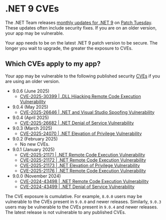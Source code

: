 # .NET 9 CVEs

The .NET Team releases [monthly updates for .NET 9](https://github.com/dotnet/announcements/labels/.NET%209.0) on [Patch Tuesday](https://en.wikipedia.org/wiki/Patch_Tuesday). These updates often include security fixes. If you are on an older version, your app may be vulnerable.

Your app needs to be on the latest .NET 9 patch version to be secure. The longer you wait to upgrade, the greater the exposure to CVEs.

## Which CVEs apply to my app?

Your app may be vulnerable to the following published security [CVEs](https://www.cve.org/) if you are using an older version.

- 9.0.6 (June 2025)
  - [CVE-2025-30399 |  .DLL Hijacking Remote Code Execution Vulnerability](https://github.com/dotnet/announcements/issues/xxx)
- 9.0.4 (May 2025)
  - [CVE-2025-26646 | .NET and Visual Studio Spoofing Vulnerability](https://github.com/dotnet/announcements/issues/xxx)
- 9.0.4 (April 2025)
  - [CVE-2025-26682 | .NET Denial of Service Vulnerability](https://github.com/dotnet/announcements/issues/352)
- 9.0.3 (March 2025)
  - [CVE-2025-24070 | .NET Elevation of Privilege Vulnerability](https://github.com/dotnet/announcements/issues/348)
- 9.0.2 (February 2025)
  - No new CVEs.
- 9.0.1 (January 2025)
  - [CVE-2025-21171 | .NET Remote Code Execution Vulnerability](https://github.com/dotnet/announcements/issues/340)
  - [CVE-2025-21172 | .NET Remote Code Execution Vulnerability](https://github.com/dotnet/announcements/issues/339)
  - [CVE-2025-21173 | .NET Elevation of Privilege Vulnerability](https://github.com/dotnet/announcements/issues/337)
  - [CVE-2025-21176 | .NET Remote Code Execution Vulnerability](https://github.com/dotnet/announcements/issues/338)
- 9.0.0 (November 2024)
  - [CVE-2024-43498 | .NET Remote Code Execution Vulnerability](https://github.com/dotnet/announcements/issues/334)
  - [CVE-2024-43499 | .NET Denial of Service Vulnerability](https://github.com/dotnet/announcements/issues/333)

The CVE exposure is cumulative. For example, `8.0.0` users may be vulnerable to the CVEs present in `9.0.0` and newer releases. Similarly, `9.0.3` users may be vulnerable to the CVEs present in `9.0.4` and newer releases. The latest release is not vulnerable to any published CVEs.
